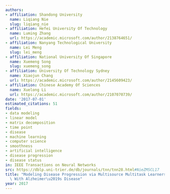 ```yaml
---
authors:
- affiliation: Shandong University
  name: Liqiang Nie
  slug: liqiang_nie
- affiliation: Hefei University Of Technology
  name: Luming Zhang
  url: https://academic.microsoft.com/author/2138764651/
- affiliation: Nanyang Technological University
  name: Lei Meng
  slug: lei_meng
- affiliation: National University Of Singapore
  name: Xuemeng Song
  slug: xuemeng_song
- affiliation: University Of Technology Sydney
  name: Xiaojun Chang
  url: https://academic.microsoft.com/author/2145609423/
- affiliation: Chinese Academy Of Sciences
  name: Xuelong Li
  url: https://academic.microsoft.com/author/2107070739/
date: '2017-07-01'
estimated_citations: 51
fields:
- data modeling
- linear model
- matrix decomposition
- time point
- disease
- machine learning
- computer science
- smoothness
- artificial intelligence
- disease progression
- disease status
in: IEEE Transactions on Neural Networks
src: https://dblp.uni-trier.de/db/journals/tnn/tnn28.html#NieZMSCL17
title: "Modeling Disease Progression via Multisource Multitask Learners: A Case Study\
  \ With Alzheimer\u2019s Disease"
year: 2017
---
```

